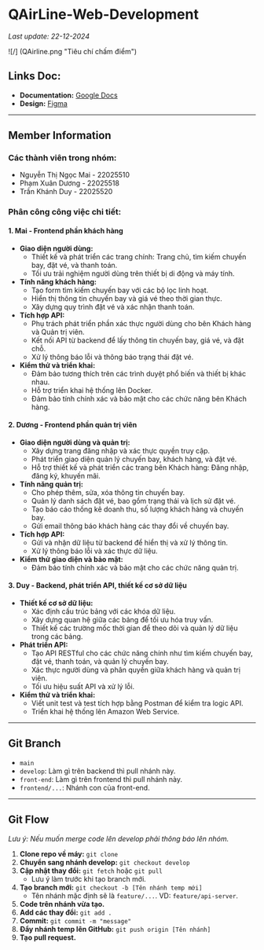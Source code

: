 # QAirLine-Web-Development
_Last update: 22-12-2024_

![/] (QAirline.png "Tiêu chí chấm điểm")

## Links Doc:
- **Documentation:** [Google Docs](https://docs.google.com/document/d/1nODdki0r2RcgPhPUG_MXHBd9q2NtNPuFjhOxfeeOByA/edit?tab=t.jlgsr1vlsu89)
- **Design:** [Figma](https://www.figma.com/design/JBdIUuN0Iz0ycq0D8HXC3C/WebDev-Airlines?node-id=1-6&p=f&t=F0wNqFaOixcfIrSt-0)

---
## Member Information
### Các thành viên trong nhóm:
- Nguyễn Thị Ngọc Mai - 22025510
- Phạm Xuân Dương - 22025518
- Trần Khánh Duy - 22025520

### Phân công công việc chi tiết:
#### 1. Mai - Frontend phần khách hàng
- **Giao diện người dùng:**
  - Thiết kế và phát triển các trang chính: Trang chủ, tìm kiếm chuyến bay, đặt vé, và thanh toán.
  - Tối ưu trải nghiệm người dùng trên thiết bị di động và máy tính.
- **Tính năng khách hàng:**
  - Tạo form tìm kiếm chuyến bay với các bộ lọc linh hoạt.
  - Hiển thị thông tin chuyến bay và giá vé theo thời gian thực.
  - Xây dựng quy trình đặt vé và xác nhận thanh toán.
- **Tích hợp API:**
  - Phụ trách phát triển phần xác thực người dùng cho bên Khách hàng và Quản trị viên.
  - Kết nối API từ backend để lấy thông tin chuyến bay, giá vé, và đặt chỗ.
  - Xử lý thông báo lỗi và thông báo trạng thái đặt vé.
- **Kiểm thử và triển khai:**
  - Đảm bảo tương thích trên các trình duyệt phổ biến và thiết bị khác nhau.
  - Hỗ trợ triển khai hệ thống lên Docker.
  - Đảm bảo tính chính xác và bảo mật cho các chức năng bên Khách hàng.

#### 2. Dương - Frontend phần quản trị viên
- **Giao diện người dùng và quản trị:**
  - Xây dựng trang đăng nhập và xác thực quyền truy cập.
  - Phát triển giao diện quản lý chuyến bay, khách hàng, và đặt vé.
  - Hỗ trợ thiết kế và phát triển các trang bên Khách hàng: Đăng nhập, đăng ký, khuyến mãi.
- **Tính năng quản trị:**
  - Cho phép thêm, sửa, xóa thông tin chuyến bay.
  - Quản lý danh sách đặt vé, bao gồm trạng thái và lịch sử đặt vé.
  - Tạo báo cáo thống kê doanh thu, số lượng khách hàng và chuyến bay.
  - Gửi email thông báo khách hàng các thay đổi về chuyến bay.
- **Tích hợp API:**
  - Gửi và nhận dữ liệu từ backend để hiển thị và xử lý thông tin.
  - Xử lý thông báo lỗi và xác thực dữ liệu.
- **Kiểm thử giao diện và bảo mật:**
  - Đảm bảo tính chính xác và bảo mật cho các chức năng quản trị.

#### 3. Duy - Backend, phát triển API, thiết kế cơ sở dữ liệu
- **Thiết kế cơ sở dữ liệu:**
  - Xác định cấu trúc bảng với các khóa dữ liệu.
  - Xây dựng quan hệ giữa các bảng để tối ưu hóa truy vấn.
  - Thiết kế các trường mốc thời gian để theo dõi và quản lý dữ liệu trong các bảng.
- **Phát triển API:**
  - Tạo API RESTful cho các chức năng chính như tìm kiếm chuyến bay, đặt vé, thanh toán, và quản lý chuyến bay.
  - Xác thực người dùng và phân quyền giữa khách hàng và quản trị viên.
  - Tối ưu hiệu suất API và xử lý lỗi.
- **Kiểm thử và triển khai:**
  - Viết unit test và test tích hợp bằng Postman để kiểm tra logic API.
  - Triển khai hệ thống lên Amazon Web Service.

---

## Git Branch
- `main`
- `develop`: Làm gì trên backend thì pull nhánh này.
- `front-end`: Làm gì trên frontend thì pull nhánh này.
- `frontend/...`: Nhánh con của front-end.

---

## Git Flow
*Lưu ý: Nếu muốn merge code lên develop phải thông báo lên nhóm.*
1. **Clone repo về máy:** `git clone`
2. **Chuyển sang nhánh develop:** `git checkout develop`
3. **Cập nhật thay đổi:** `git fetch` hoặc `git pull`
   - Lưu ý làm trước khi tạo branch mới.
4. **Tạo branch mới:** `git checkout -b [Tên nhánh temp mới]`
   - Tên nhánh mặc định sẽ là `feature/...`. VD: `feature/api-server`.
5. **Code trên nhánh vừa tạo.**
6. **Add các thay đổi:** `git add .`
7. **Commit:** `git commit -m "message"`
8. **Đẩy nhánh temp lên GitHub:** `git push origin [Tên nhánh]`
9. **Tạo pull request.**
